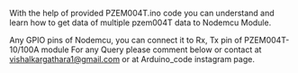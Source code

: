 With the help of provided PZEM004T.ino code you can understand and learn how to get data of multiple pzem004T data to Nodemcu Module.

Any GPIO pins of Nodemcu, you can connect it to Rx, Tx pin of PZEM004T-10/100A module
For any Query please comment below or contact at vishalkargathara1@gmail.com or at Arduino_code instagram page.

